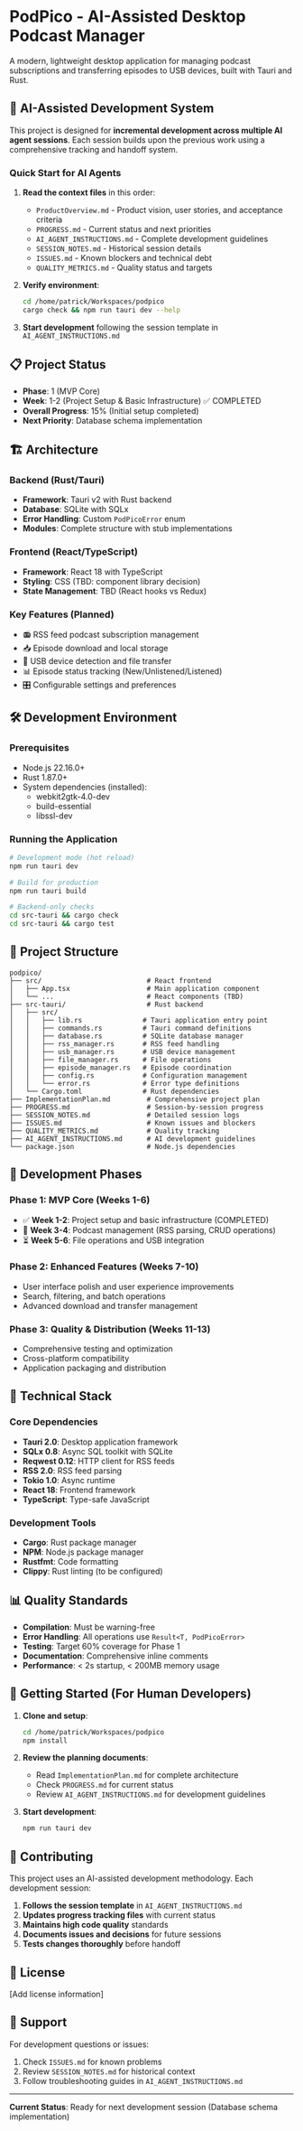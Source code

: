 # PodPico - AI-Assisted Desktop Podcast Manager

A modern, lightweight desktop application for managing podcast subscriptions and transferring episodes to USB devices, built with Tauri and Rust.

## 🤖 AI-Assisted Development System

This project is designed for **incremental development across multiple AI agent sessions**. Each session builds upon the previous work using a comprehensive tracking and handoff system.

### Quick Start for AI Agents

1. **Read the context files** in this order:
   - `ProductOverview.md` - Product vision, user stories, and acceptance criteria
   - `PROGRESS.md` - Current status and next priorities
   - `AI_AGENT_INSTRUCTIONS.md` - Complete development guidelines
   - `SESSION_NOTES.md` - Historical session details
   - `ISSUES.md` - Known blockers and technical debt
   - `QUALITY_METRICS.md` - Quality status and targets

2. **Verify environment**:
   ```bash
   cd /home/patrick/Workspaces/podpico
   cargo check && npm run tauri dev --help
   ```

3. **Start development** following the session template in `AI_AGENT_INSTRUCTIONS.md`

## 📋 Project Status

- **Phase**: 1 (MVP Core)
- **Week**: 1-2 (Project Setup & Basic Infrastructure) ✅ COMPLETED
- **Overall Progress**: 15% (Initial setup completed)
- **Next Priority**: Database schema implementation

## 🏗️ Architecture

### Backend (Rust/Tauri)
- **Framework**: Tauri v2 with Rust backend
- **Database**: SQLite with SQLx
- **Error Handling**: Custom `PodPicoError` enum
- **Modules**: Complete structure with stub implementations

### Frontend (React/TypeScript)
- **Framework**: React 18 with TypeScript
- **Styling**: CSS (TBD: component library decision)
- **State Management**: TBD (React hooks vs Redux)

### Key Features (Planned)
- 📻 RSS feed podcast subscription management
- 📥 Episode download and local storage
- 🔌 USB device detection and file transfer
- 📊 Episode status tracking (New/Unlistened/Listened)
- 🎛️ Configurable settings and preferences

## 🛠️ Development Environment

### Prerequisites
- Node.js 22.16.0+
- Rust 1.87.0+
- System dependencies (installed):
  - webkit2gtk-4.0-dev
  - build-essential
  - libssl-dev

### Running the Application
```bash
# Development mode (hot reload)
npm run tauri dev

# Build for production
npm run tauri build

# Backend-only checks
cd src-tauri && cargo check
cd src-tauri && cargo test
```

## 📁 Project Structure

```
podpico/
├── src/                          # React frontend
│   ├── App.tsx                   # Main application component
│   └── ...                       # React components (TBD)
├── src-tauri/                    # Rust backend
│   ├── src/
│   │   ├── lib.rs               # Tauri application entry point
│   │   ├── commands.rs          # Tauri command definitions
│   │   ├── database.rs          # SQLite database manager
│   │   ├── rss_manager.rs       # RSS feed handling
│   │   ├── usb_manager.rs       # USB device management
│   │   ├── file_manager.rs      # File operations
│   │   ├── episode_manager.rs   # Episode coordination
│   │   ├── config.rs            # Configuration management
│   │   └── error.rs             # Error type definitions
│   └── Cargo.toml               # Rust dependencies
├── ImplementationPlan.md         # Comprehensive project plan
├── PROGRESS.md                   # Session-by-session progress
├── SESSION_NOTES.md              # Detailed session logs
├── ISSUES.md                     # Known issues and blockers
├── QUALITY_METRICS.md            # Quality tracking
├── AI_AGENT_INSTRUCTIONS.md      # AI development guidelines
└── package.json                  # Node.js dependencies
```

## 🎯 Development Phases

### Phase 1: MVP Core (Weeks 1-6)
- ✅ **Week 1-2**: Project setup and basic infrastructure (COMPLETED)
- 🔄 **Week 3-4**: Podcast management (RSS parsing, CRUD operations)
- ⏳ **Week 5-6**: File operations and USB integration

### Phase 2: Enhanced Features (Weeks 7-10)
- User interface polish and user experience improvements
- Search, filtering, and batch operations
- Advanced download and transfer management

### Phase 3: Quality & Distribution (Weeks 11-13)
- Comprehensive testing and optimization
- Cross-platform compatibility
- Application packaging and distribution

## 🔧 Technical Stack

### Core Dependencies
- **Tauri 2.0**: Desktop application framework
- **SQLx 0.8**: Async SQL toolkit with SQLite
- **Reqwest 0.12**: HTTP client for RSS feeds
- **RSS 2.0**: RSS feed parsing
- **Tokio 1.0**: Async runtime
- **React 18**: Frontend framework
- **TypeScript**: Type-safe JavaScript

### Development Tools
- **Cargo**: Rust package manager
- **NPM**: Node.js package manager
- **Rustfmt**: Code formatting
- **Clippy**: Rust linting (to be configured)

## 📊 Quality Standards

- **Compilation**: Must be warning-free
- **Error Handling**: All operations use `Result<T, PodPicoError>`
- **Testing**: Target 60% coverage for Phase 1
- **Documentation**: Comprehensive inline comments
- **Performance**: < 2s startup, < 200MB memory usage

## 🚀 Getting Started (For Human Developers)

1. **Clone and setup**:
   ```bash
   cd /home/patrick/Workspaces/podpico
   npm install
   ```

2. **Review the planning documents**:
   - Read `ImplementationPlan.md` for complete architecture
   - Check `PROGRESS.md` for current status
   - Review `AI_AGENT_INSTRUCTIONS.md` for development guidelines

3. **Start development**:
   ```bash
   npm run tauri dev
   ```

## 📝 Contributing

This project uses an AI-assisted development methodology. Each development session:

1. **Follows the session template** in `AI_AGENT_INSTRUCTIONS.md`
2. **Updates progress tracking files** with current status
3. **Maintains high code quality** standards
4. **Documents issues and decisions** for future sessions
5. **Tests changes thoroughly** before handoff

## 📄 License

[Add license information]

## 🤝 Support

For development questions or issues:
1. Check `ISSUES.md` for known problems
2. Review `SESSION_NOTES.md` for historical context
3. Follow troubleshooting guides in `AI_AGENT_INSTRUCTIONS.md`

---

**Current Status**: Ready for next development session (Database schema implementation)
